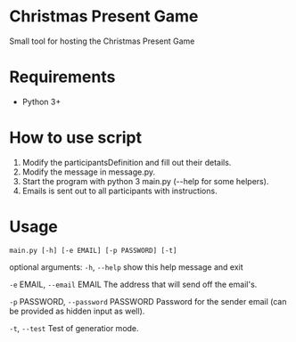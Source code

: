 # Christmas Present Game
Small tool for hosting the Christmas Present Game

# Requirements
- Python 3+

# How to use script
1. Modify the participantsDefinition and fill out their details.
2. Modify the message in message.py.
3. Start the program with python 3 main.py (--help for some helpers).
4. Emails is sent out to all participants with instructions.

# Usage
`main.py [-h] [-e EMAIL] [-p PASSWORD] [-t]`

optional arguments:
  `-h`, `--help`            show this help message and exit
  
  `-e` EMAIL, `--email` EMAIL
                        The address that will send off the email's.
                        
  `-p` PASSWORD, `--password` PASSWORD
                        Password for the sender email (can be provided as
                        hidden input as well).
                        
  `-t`, `--test`            Test of generatior mode.

